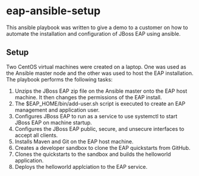 # eap-ansible-setup

This ansible playbook was written to give a demo to a customer on how to automate the installation and configuration of JBoss EAP using ansible.

## Setup

Two CentOS virtual machines were created on a laptop. One was used as the Ansible master node and the other was used to host the EAP installation. The playbook performs the following tasks:

1. Unzips the JBoss EAP zip file on the Ansible master onto the EAP host machine. It then changes the permissions of the EAP install.
2. The $EAP_HOME/bin/add-user.sh script is executed to create an EAP management and application user.
3. Configures JBoss EAP to run as a service to use systemctl to start JBoss EAP on machine startup. 
4. Configures the JBoss EAP public, secure, and unsecure interfaces to accept all clients.
5. Installs Maven and Git on the EAP host machine.
6. Creates a developer sandbox to clone the EAP quickstarts from GitHub.
7. Clones the quickstarts to the sandbox and builds the helloworld application.
8. Deploys the helloworld applciation to the EAP service. 
